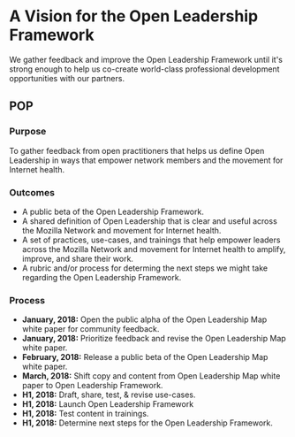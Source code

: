 # A Vision for the Open Leadership Framework 

We gather feedback and improve the Open Leadership Framework until it's strong enough to help us co-create world-class professional development opportunities with our partners.

## POP

### Purpose

To gather feedback from open practitioners that helps us define Open Leadership in ways that empower network members and the movement for Internet health.

### Outcomes

- A public beta of the Open Leadership Framework.
- A shared definition of Open Leadership that is clear and useful across the Mozilla Network and movement for Internet health.
- A set of practices, use-cases, and trainings that help empower leaders across the Mozilla Network and movement for Internet health to amplify, improve, and share their work.
- A rubric and/or process for determing the next steps we might take regarding the Open Leadership Framework.

### Process

- **January, 2018:** Open the public alpha of the Open Leadership Map white paper for community feedback.
- **January, 2018:** Prioritize feedback and revise the Open Leadership Map white paper.
- **February, 2018:** Release a public beta of the Open Leadership Map white paper.
- **March, 2018:** Shift copy and content from Open Leadership Map white paper to Open Leadership Framework.
- **H1, 2018:** Draft, share, test, & revise use-cases.
- **H1, 2018:** Launch Open Leadership Framework
- **H1, 2018:** Test content in trainings.
- **H1, 2018:** Determine next steps for the Open Leadership Framework.